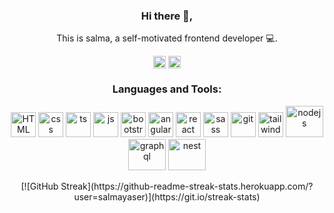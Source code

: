 


 <div align="center">
 <h3>Hi there 👋,</h3>
 This is salma, a self-motivated frontend developer &#128187;.
 <p>
  <a href="https://www.linkedin.com/in/salma-yasser-566b7b198/" target="blank"><img align="center" src="https://cdn.jsdelivr.net/npm/simple-icons@3.0.1/icons/linkedin.svg" alt="" height="20" width="20" /></a>
<a href="your link" target="blank"><img align="center" src="https://cdn.jsdelivr.net/npm/simple-icons@3.0.1/icons/instagram.svg" alt="" height="20" width="20" /></a>
 </p>
</div>




 
 <h3 align="center">Languages and Tools:</h3>
<p align="center">
     <img
      src="https://svgrepo.com/show/303205/html-5-logo.svg"
      alt="HTML"
      width="40"
      height="40"
    />
    <img
      src="https://www.vectorlogo.zone/logos/w3_css/w3_css-icon.svg"
      alt="css"
      width="40"
      height="40"
    />
    <img
      src="https://www.vectorlogo.zone/logos/typescriptlang/typescriptlang-icon.svg"
      alt="ts"
      width="40"
      height="40"
    />
    <img
      src="https://www.vectorlogo.zone/logos/javascript/javascript-icon.svg"
      alt="js"
      width="40"
      height="40"
    />
   <img
      src="https://www.vectorlogo.zone/logos/getbootstrap/getbootstrap-icon.svg"
      alt="bootstrap"
      width="40"
      height="40"
    />
   <img
      src="https://www.vectorlogo.zone/logos/angular/angular-icon.svg"
      alt="angular"
      width="40"
      height="40"
    />
    <img
      src="https://www.vectorlogo.zone/logos/reactjs/reactjs-icon.svg"
      alt="react"
      width="40"
      height="40"
    />
    <img
      src="https://www.vectorlogo.zone/logos/sass-lang/sass-lang-icon.svg"
      alt="sass"
      width="40"
      height="40"
    />
    <img
      src="https://www.vectorlogo.zone/logos/git-scm/git-scm-icon.svg"
      alt="git"
      width="40"
      height="40"
    />
     <img
      src="https://www.vectorlogo.zone/logos/tailwindcss/tailwindcss-icon.svg"
      alt="tailwind"
      width="40"
      height="40"
    />
    <img
      src="https://www.vectorlogo.zone/logos/nodejs/nodejs-icon.svg"
      alt="nodejs"
      width="60"
      height="50"
    />
    <img
      src="https://www.vectorlogo.zone/logos/graphql/graphql-icon.svg"
      alt="graphql"
      width="60"
      height="50"
    />
     <img
      src="https://www.vectorlogo.zone/logos/nestjs/nestjs-icon.svg"
      alt="nest"
      width="60"
      height="50"
    />
 
 
</p>
<div align="center">
 [![GitHub Streak](https://github-readme-streak-stats.herokuapp.com/?user=salmayaser)](https://git.io/streak-stats)
 </div>
 

